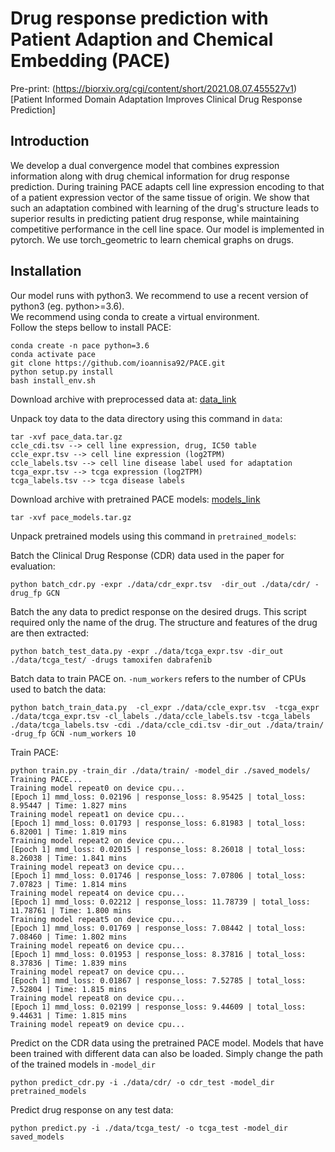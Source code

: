 # Drug response prediction with Patient Adaption and Chemical Embedding (PACE) 
Pre-print: (https://biorxiv.org/cgi/content/short/2021.08.07.455527v1)[Patient Informed Domain Adaptation Improves Clinical Drug Response Prediction]


## Introduction
We develop a dual convergence model that combines expression information along with drug chemical information for drug response prediction. During training PACE adapts cell line expression encoding to that of a patient expression vector of the same tissue of origin. 
We show that such an adaptation combined with learning of the drug's structure leads to superior results in predicting patient drug response, while maintaining competitive performance in the cell line space. Our model is implemented in pytorch. We use torch_geometric to learn chemical graphs on drugs.

## Installation
Our model runs with python3. We recommend to use a recent version of python3 (eg. python>=3.6). \
We recommend using conda to create a virtual environment. \
Follow the steps bellow to install PACE:

```
conda create -n pace python=3.6
conda activate pace
git clone https://github.com/ioannisa92/PACE.git
python setup.py install
bash install_env.sh
```

Download archive with preprocessed data at: [data_link](https://drive.google.com/file/d/1mn3bageqCs-CZrIBbfCKHBWbmb0w2-ui/view?usp=sharing)

Unpack toy data to the data directory using this command in `data`:

```
tar -xvf pace_data.tar.gz
ccle_cdi.tsv --> cell line expression, drug, IC50 table
ccle_expr.tsv --> cell line expression (log2TPM)
ccle_labels.tsv --> cell line disease label used for adaptation
tcga_expr.tsv --> tcga expression (log2TPM)
tcga_labels.tsv --> tcga disease labels
```

Download archive with pretrained PACE models: [models_link](https://drive.google.com/file/d/1baAVfX5DOK3-8F_G2noX2MAPj56jcQrJ/view?usp=sharing)
```
tar -xvf pace_models.tar.gz
```
Unpack pretrained models using this command in `pretrained_models`:


Batch the Clinical Drug Response (CDR) data used in the paper for evaluation:
```
python batch_cdr.py -expr ./data/cdr_expr.tsv  -dir_out ./data/cdr/ -drug_fp GCN
```

Batch the any data to predict response on the desired drugs. This script required only the name of the drug. The structure and features of the drug are then extracted:
```
python batch_test_data.py -expr ./data/tcga_expr.tsv -dir_out ./data/tcga_test/ -drugs tamoxifen dabrafenib
```

Batch data to train PACE on. `-num_workers` refers to the number of CPUs used to batch the data:
```
python batch_train_data.py  -cl_expr ./data/ccle_expr.tsv  -tcga_expr ./data/tcga_expr.tsv -cl_labels ./data/ccle_labels.tsv -tcga_labels ./data/tcga_labels.tsv -cdi ./data/ccle_cdi.tsv -dir_out ./data/train/ -drug_fp GCN -num_workers 10
```

Train PACE:
```
python train.py -train_dir ./data/train/ -model_dir ./saved_models/
Training PACE...
Training model repeat0 on device cpu...
[Epoch 1] mmd_loss: 0.02196 | response_loss: 8.95425 | total_loss: 8.95447 | Time: 1.827 mins
Training model repeat1 on device cpu...
[Epoch 1] mmd_loss: 0.01793 | response_loss: 6.81983 | total_loss: 6.82001 | Time: 1.819 mins
Training model repeat2 on device cpu...
[Epoch 1] mmd_loss: 0.02015 | response_loss: 8.26018 | total_loss: 8.26038 | Time: 1.841 mins
Training model repeat3 on device cpu...
[Epoch 1] mmd_loss: 0.01746 | response_loss: 7.07806 | total_loss: 7.07823 | Time: 1.814 mins
Training model repeat4 on device cpu...
[Epoch 1] mmd_loss: 0.02212 | response_loss: 11.78739 | total_loss: 11.78761 | Time: 1.800 mins
Training model repeat5 on device cpu...
[Epoch 1] mmd_loss: 0.01769 | response_loss: 7.08442 | total_loss: 7.08460 | Time: 1.802 mins
Training model repeat6 on device cpu...
[Epoch 1] mmd_loss: 0.01953 | response_loss: 8.37816 | total_loss: 8.37836 | Time: 1.839 mins
Training model repeat7 on device cpu...
[Epoch 1] mmd_loss: 0.01867 | response_loss: 7.52785 | total_loss: 7.52804 | Time: 1.815 mins
Training model repeat8 on device cpu...
[Epoch 1] mmd_loss: 0.02199 | response_loss: 9.44609 | total_loss: 9.44631 | Time: 1.815 mins
Training model repeat9 on device cpu...
```

Predict on the CDR data using the pretrained PACE model. Models that have been trained with different data can also be loaded. Simply change the path of the trained models in `-model_dir`
```
python predict_cdr.py -i ./data/cdr/ -o cdr_test -model_dir pretrained_models
```

Predict drug response on any test data:
```
python predict.py -i ./data/tcga_test/ -o tcga_test -model_dir saved_models
```

